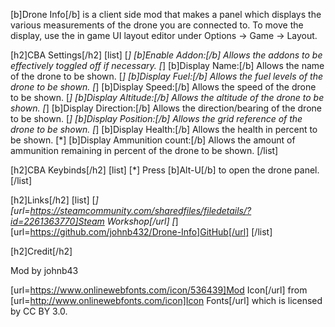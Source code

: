 [b]Drone Info[/b] is a client side mod that makes a panel which displays the various measurements of the drone you are connected to. To move the display, use the in game UI layout editor under Options -> Game -> Layout.

[h2]CBA Settings[/h2]
[list]
[*] [b]Enable Addon:[/b] Allows the addons to be effectively toggled off if necessary.
[*] [b]Display Name:[/b] Allows the name of the drone to be shown.
[*] [b]Display Fuel:[/b] Allows the fuel levels of the drone to be shown.
[*] [b]Display Speed:[/b] Allows the speed of the drone to be shown.
[*] [b]Display Altitude:[/b] Allows the altitude of the drone to be shown.
[*] [b]Display Direction:[/b] Allows the direction/bearing of the drone to be shown.
[*] [b]Display Position:[/b] Allows the grid reference of the drone to be shown.
[*] [b]Display Health:[/b] Allows the health in percent to be shown.
[*] [b]Display Ammunition count:[/b] Allows the amount of ammunition remaining in percent of the drone to be shown.
[/list]

[h2]CBA Keybinds[/h2]
[list]
[*] Press [b]Alt-U[/b] to open the drone panel.
[/list]

[h2]Links[/h2]
[list]
[*] [url=https://steamcommunity.com/sharedfiles/filedetails/?id=2261363770]Steam Workshop[/url]
[*] [url=https://github.com/johnb432/Drone-Info]GitHub[/url]
[/list]

[h2]Credit[/h2]

Mod by johnb43

[url=https://www.onlinewebfonts.com/icon/536439]Mod Icon[/url] from [url=http://www.onlinewebfonts.com/icon]Icon Fonts[/url] which is licensed by CC BY 3.0.
